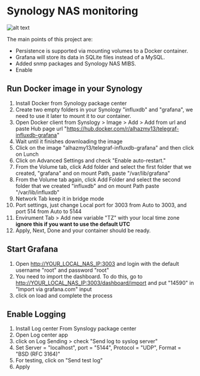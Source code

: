 # Synology NAS monitoring

![alt text](https://github.com/alhazmy13/Synology-NAS-monitoring/blob/master/dashboard.png)

The main points of this project are:

* Persistence is supported via mounting volumes to a Docker container.
* Grafana will store its data in SQLite files instead of a MySQL.
* Added snmp packages and Synology NAS MIBS.
* Enable 

## Run Docker image in your Synology

1. Install Docker from Synology package center
2. Create two empty folders in your Synology "influxdb" and "grafana", we need to use it later to mount it to our container.
3. Open Docker client from Synslogy > Image > Add > Add from url and paste Hub page url "https://hub.docker.com/r/alhazmy13/telegraf-influxdb-grafana"
4. Wait until it finishes downloading the image
5. Click on the image "alhazmy13/telegraf-influxdb-grafana" and then click on Lunch 
6. Click on Advanced Settings and check "Enable auto-restart."
7. From the Volume tab, click Add folder and select the first folder that we created, "grafana" and on mount Path, paste "/var/lib/grafana"
8. From the Volume tab again, click Add Folder and select the second folder that we created "influxdb" and on mount Path paste "/var/lib/influxdb"
9. Network Tab keep it in bridge mode
10. Port settings, just change Local port for 3003 from Auto to 3003, and port 514 from Auto to 5144
11. Envirument Tab > Add new variable "TZ" with your local time zone **ignore this if you want to use the default UTC**
12. Apply, Next, Done and your container should be ready.

## Start Grafana

1. Open [http://YOUR_LOCAL_NAS_IP:3003](http://YOUR_LOCAL_NAS_IP:3003) and login with the default username "root" and password "root"
2. You need to import the dashboard. To do this, go to [http://YOUR_LOCAL_NAS_IP:3003/dashboard/import](http://YOUR_LOCAL_NAS_IP:3003/dashboard/import) and put "14590" in "Import via grafana.com" input
3. click on load and complete the process

## Enable Logging
1. Install Log center From Synslogy package center
2. Open Log center app
3. click on Log Sending > check "Send log to syslog server"
3. Set Server = "localhost",  port = "5144", Protocol = "UDP", Format = "BSD (RFC 3164)"
4. For testing, click on "Send test log" 
4. Apply
